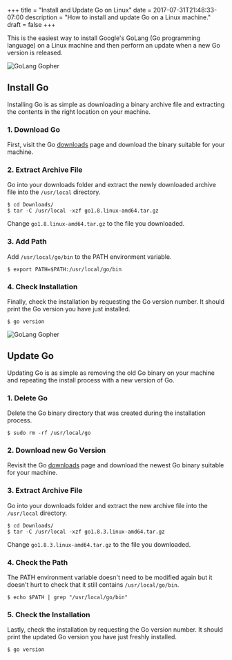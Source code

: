 +++
title = "Install and Update Go on Linux"
date = 2017-07-31T21:48:33-07:00
description = "How to install and update Go on a Linux machine."
draft = false
+++

This is the easiest way to install Google's GoLang (Go programming language) on a Linux machine and then perform an update when a new Go version is released.

![GoLang Gopher](/images/blog/golang-gopher-aviator.png)

## Install Go
Installing Go is as simple as downloading a binary archive file and extracting the contents in the right location on your machine.

### 1. Download Go
First, visit the Go [downloads](https://golang.org/dl/) page and download the binary suitable for your machine.

### 2. Extract Archive File
Go into your downloads folder and extract the newly downloaded archive file into the `/usr/local` directory.

```console
$ cd Downloads/
$ tar -C /usr/local -xzf go1.8.linux-amd64.tar.gz
```

Change `go1.8.linux-amd64.tar.gz` to the file you downloaded.

### 3. Add Path
Add `/usr/local/go/bin` to the PATH environment variable.

```console
$ export PATH=$PATH:/usr/local/go/bin
```

### 4. Check Installation
Finally, check the installation by requesting the Go version number. It should print the Go version you have just installed.

```console
$ go version
```

![GoLang Gopher](/images/blog/golang-gopher-dance.png)

## Update Go
Updating Go is as simple as removing the old Go binary on your machine and repeating the install process with a new version of Go.

### 1. Delete Go
Delete the Go binary directory that was created during the installation process.

```console
$ sudo rm -rf /usr/local/go
```

### 2. Download new Go Version
Revisit the Go [downloads](https://golang.org/dl/) page and download the newest Go binary suitable for your machine.

### 3. Extract Archive File
Go into your downloads folder and extract the new archive file into the `/usr/local` directory.

```console
$ cd Downloads/
$ tar -C /usr/local -xzf go1.8.3.linux-amd64.tar.gz
```

Change `go1.8.3.linux-amd64.tar.gz` to the file you downloaded.

### 4. Check the Path
The PATH environment variable doesn't need to be modified again but it doesn't hurt to check that it still contains `/usr/local/go/bin`.

```console
$ echo $PATH | grep "/usr/local/go/bin"
```

### 5. Check the Installation
Lastly, check the installation by requesting the Go version number. It should print the updated Go version you have just freshly installed.

```console
$ go version
```
